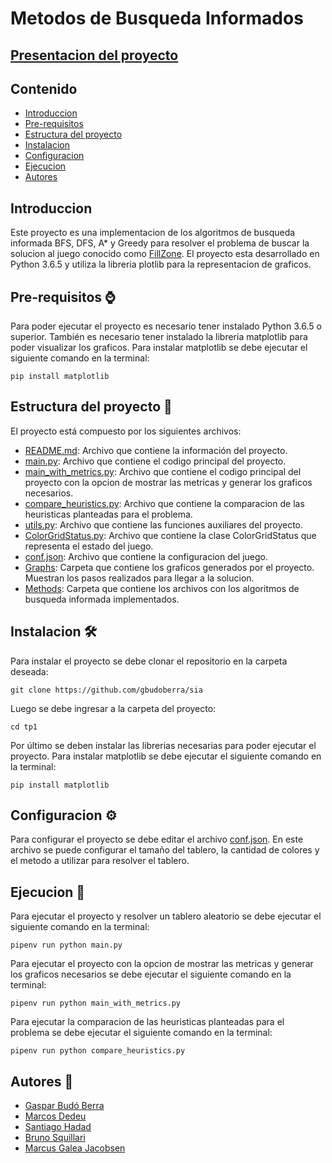 # Metodos de Busqueda Informados
## [Presentacion del proyecto](https://docs.google.com/presentation/d/1VXF63ETAOX4ev6w4Jyit8GFcDkQkWFuVxa9E8vRSutc/edit#slide=id.g22223e87909_2_23)
## Contenido
 - [Introduccion](#introduccion)
 - [Pre-requisitos](#pre-requisitos)
 - [Estructura del proyecto](#estructura-del-proyecto)
 - [Instalacion](#instalacion)
 - [Configuracion](#configuracion)
 - [Ejecucion](#ejecucion)
 - [Autores](#autores)

## Introduccion
Este proyecto es una implementacion de los algoritmos de busqueda informada BFS, DFS, A* y Greedy para resolver el problema de buscar la solucion al juego conocido como [FillZone](http://www.mygamesworld.com/game/7682/Fill_Zone.html). El proyecto esta desarrollado en Python 3.6.5 y utiliza la libreria plotlib para la representacion de graficos.

## Pre-requisitos ⌚
Para poder ejecutar el proyecto es necesario tener instalado Python 3.6.5 o superior. También es necesario tener instalado la libreria matplotlib para poder visualizar los graficos. Para instalar matplotlib se debe ejecutar el siguiente comando en la terminal:
```
pip install matplotlib
```

## Estructura del proyecto 🧱
El proyecto está compuesto por los siguientes archivos:
 - [README.md](README.md): Archivo que contiene la información del proyecto.
 - [main.py](main.py): Archivo que contiene el codigo principal del proyecto.
 - [main_with_metrics.py](main_with_metrics.py): Archivo que contiene el codigo principal del proyecto con la opcion de mostrar las metricas y generar los graficos necesarios.
 - [compare_heuristics.py](compare_heuristics.py): Archivo que contiene la comparacion de las heuristicas planteadas para el problema.
 - [utils.py](utils.py): Archivo que contiene las funciones auxiliares del proyecto.
 - [ColorGridStatus.py](ColorGridStatus.py): Archivo que contiene la clase ColorGridStatus que representa el estado del juego.
 - [conf.json](conf.json): Archivo que contiene la configuracion del juego.
 - [Graphs](Graphs): Carpeta que contiene los graficos generados por el proyecto. Muestran los pasos realizados para llegar a la solucion.
 - [Methods](Methods): Carpeta que contiene los archivos con los algoritmos de busqueda informada implementados.

## Instalacion 🛠️
Para instalar el proyecto se debe clonar el repositorio en la carpeta deseada:
```
git clone https://github.com/gbudoberra/sia
```
Luego se debe ingresar a la carpeta del proyecto:
```
cd tp1
```
Por último se deben instalar las librerias necesarias para poder ejecutar el proyecto. Para instalar matplotlib se debe ejecutar el siguiente comando en la terminal:
```
pip install matplotlib
```

## Configuracion ⚙️
Para configurar el proyecto se debe editar el archivo [conf.json](conf.json). En este archivo se puede configurar el tamaño del tablero, la cantidad de colores y el metodo a utilizar para resolver el tablero. 

## Ejecucion 🚀
Para ejecutar el proyecto y resolver un tablero aleatorio se debe ejecutar el siguiente comando en la terminal:
```
pipenv run python main.py
```
Para ejecutar el proyecto con la opcion de mostrar las metricas y generar los graficos necesarios se debe ejecutar el siguiente comando en la terminal:
```
pipenv run python main_with_metrics.py
```
Para ejecutar la comparacion de las heuristicas planteadas para el problema se debe ejecutar el siguiente comando en la terminal:
```
pipenv run python compare_heuristics.py
```

## Autores 💭
 - [Gaspar Budó Berra](https://github.com/gbudoberra)
 - [Marcos Dedeu](https://github.com/mdedeu)
 - [Santiago Hadad](https://github.com/shadad00)
 - [Bruno Squillari](https://github.com/bsquillari)
 - [Marcus Galea Jacobsen](https://github.com/MarcusGalea)

